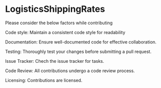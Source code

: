 # LogisticsShippingRates
Please consider the below factors while contributing

Code style: 
Maintain a consistent code style for readability

Documentation:
Ensure well-documented code for effective collaboration.

Testing:
Thoroughly test your changes before submitting a pull request. 

Issue Tracker: 
Chech the issue tracker for tasks.

Code Review:
All contributions undergo a code review process.

Licensing:
Contributions are licensed. 
